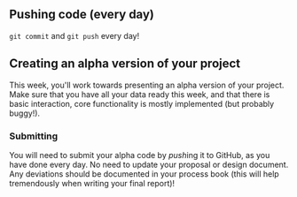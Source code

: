 ## Pushing code (every day)

`git commit` and `git push` every day!

## Creating an alpha version of your project

This week, you'll work towards presenting an alpha version of your project. Make sure that you have all your data ready this week, and that there is basic interaction, core functionality is mostly implemented (but probably buggy!).

### Submitting

You will need to submit your alpha code by *push*ing it to GitHub, as you have done every day. No need to update your proposal or design document. Any deviations should be documented in your process book (this will help tremendously when writing your final report)!
